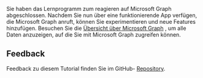 <!-- markdownlint-disable MD002 MD041 -->

Sie haben das Lernprogramm zum reagieren auf Microsoft Graph abgeschlossen. Nachdem Sie nun über eine funktionierende App verfügen, die Microsoft Graph anruft, können Sie experimentieren und neue Features hinzufügen. Besuchen Sie die [Übersicht über Microsoft Graph](/graph/overview) , um alle Daten anzuzeigen, auf die Sie mit Microsoft Graph zugreifen können.

## <a name="feedback"></a>Feedback

Feedback zu diesem Tutorial finden Sie im GitHub- [Repository](https://github.com/microsoftgraph/msgraph-training-reactspa).